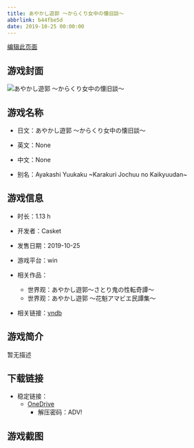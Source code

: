```yaml
---
title: あやかし遊郭 ～からくり女中の懐旧談～
abbrlink: b44fbe5d
date: 2019-10-25 00:00:00
---
```

[编辑此页面](https://github.com/ACG-3/ADV3-source/blob/main/source/_posts/games/%E3%81%82%E3%82%84%E3%81%8B%E3%81%97%E9%81%8A%E9%83%AD%20%EF%BD%9E%E3%81%8B%E3%82%89%E3%81%8F%E3%82%8A%E5%A5%B3%E4%B8%AD%E3%81%AE%E6%87%90%E6%97%A7%E8%AB%87%EF%BD%9E.md)

## 游戏封面

![あやかし遊郭 ～からくり女中の懐旧談～](https://pan.timero.xyz/onedrive/img_lib_001/%E3%81%82%E3%82%84%E3%81%8B%E3%81%97%E9%81%8A%E9%83%AD%20%EF%BD%9E%E3%81%8B%E3%82%89%E3%81%8F%E3%82%8A%E5%A5%B3%E4%B8%AD%E3%81%AE%E6%87%90%E6%97%A7%E8%AB%87%EF%BD%9E_cover.avif)


## 游戏名称

- 日文：あやかし遊郭 ～からくり女中の懐旧談～
- 英文：None
- 中文：None

- 别名：Ayakashi Yuukaku ~Karakuri Jochuu no Kaikyuudan~


## 游戏信息

- 时长：1.13 h
- 开发者：Casket
- 发售日期：2019-10-25
- 游戏平台：win
- 相关作品：
   - 世界观：あやかし遊郭～さとり鬼の性転奇譚～
   - 世界观：あやかし遊郭 ～花魁アマビエ民譚集～

- 相关链接：[vndb](https://vndb.org/v26463)


## 游戏简介

暂无描述


## 下载链接

- 稳定链接：
    - [OneDrive](https://pan.timero.xyz/onedrive/adv_lib_001/%E3%81%82%E3%82%84%E3%81%8B%E3%81%97%E9%81%8A%E9%83%AD%20%EF%BD%9E%E3%81%8B%E3%82%89%E3%81%8F%E3%82%8A%E5%A5%B3%E4%B8%AD%E3%81%AE%E6%87%90%E6%97%A7%E8%AB%87%EF%BD%9E)
        - 解压密码：ADV!



## 游戏截图


